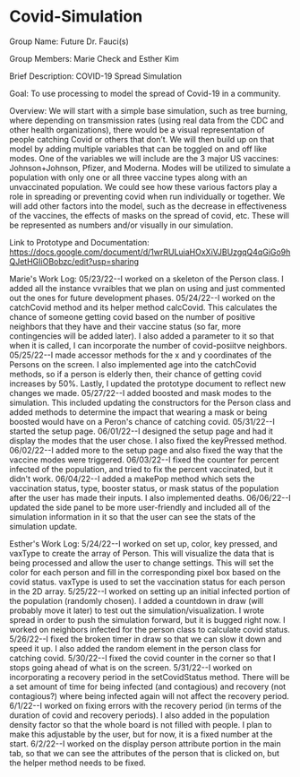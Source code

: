 # Covid-Simulation

Group Name: Future Dr. Fauci(s)

Group Members: Marie Check and Esther Kim

Brief Description:
COVID-19 Spread Simulation

Goal: To use processing to model the spread of Covid-19 in a community. 

Overview: We will start with a simple base simulation, such as tree burning, where depending on transmission rates (using real data from the CDC and other health organizations), there would be a visual representation of people catching Covid or others that don’t. We will then build up on that model by adding multiple variables that can be toggled on and off like modes. One of the variables we will include are the 3 major US vaccines: Johnson+Johnson, Pfizer, and Moderna. Modes will be utilized to simulate a population with only one or all three vaccine types along with an unvaccinated population. We could see how these various factors play a role in spreading or preventing covid when run individually or together. We will add other factors into the model, such as the decrease in effectiveness of the vaccines, the effects of masks on the spread of covid, etc. These will be represented as numbers and/or visually in our simulation.

Link to Prototype and Documentation: https://docs.google.com/document/d/1wrRULuiaHOxXiVJBUzgqQ4qGiGo9hQJetHGIiOBobzc/edit?usp=sharing

Marie's Work Log:
05/23/22--I worked on a skeleton of the Person class. I added all the instance vvraibles that we plan on using and just commented out the ones for future development phases.
05/24/22--I worked on the catchCovid method and its helper method calcCovid. This calculates the chance of someone getting covid based on the number of positive neighbors that they have and their vaccine status (so far, more contingencies will be added later). I also added a parameter to it so that when it is called, I can incorporate the number of covid-posiitve neighbors.
05/25/22--I made accessor methods for the x and y coordinates of the Persons on the screen. I also implemented age into the catchCovid methods, so if a person is elderly then, their chance of getting covid increases by 50%. Lastly, I updated the prototype document to reflect new changes we made.
05/27/22--I added boosted and mask modes to the simulation. This included updating the constructors for the Person class and added methods to determine the impact that wearing a mask or being boosted would have on a Peron's chance of catching covid.
05/31/22--I started the setup page.
06/01/22--I designed the setup page and had it display the modes that the user chose. I also fixed the keyPressed method.
06/02/22--I added more to the setup page and also fixed the way that the vaccine modes were triggered.
06/03/22--I fixed the counter for percent infected of the population, and tried to fix the percent vaccinated, but it didn't work.
06/04/22--I added a makePop method which sets the vaccination status, type, booster status, or mask status of the population after the user has made their inputs. I also implemented deaths.
06/06/22--I updated the side panel to be more user-friendly and included all of the simulation information in it so that the user can see the stats of the simulation update.

Esther's Work Log:
5/24/22--I worked on set up, color, key pressed, and vaxType to create the array of Person. This will visualize the data that is being processed and allow the user to change settings. This will set the color for each person and fill in the corresponding pixel box based on the covid status. vaxType is used to set the vaccination status for each person in the 2D array.
5/25/22--I worked on setting up an initial infected portion of the population (randomly chosen). I added a countdown in draw (will probably move it later) to test out the simulation/visualization. I wrote spread in order to push the simulation forward, but it is bugged right now. I worked on neighbors infected for the person class to calculate covid status.
5/26/22--I fixed the broken timer in draw so that we can slow it down and speed it up. I also added the random element in the person class for catching covid.
5/30/22--I fixed the covid counter in the corner so that I stops going ahead of what is on the screen.
5/31/22--I worked on incorporating a recovery period in the setCovidStatus method. There will be a set amount of time for being infected (and contagious) and recovery (not contagious?) where being infected again will not affect the recovery period.
6/1/22--I worked on fixing errors with the recovery period (in terms of the duration of covid and recovery periods). I also added in the population density factor so that the whole board is not filled with people. I plan to make this adjustable by the user, but for now, it is a fixed number at the start.
6/2/22--I worked on the display person attribute portion in the main tab, so that we can see the attributes of the person that is clicked on, but the helper method needs to be fixed.
